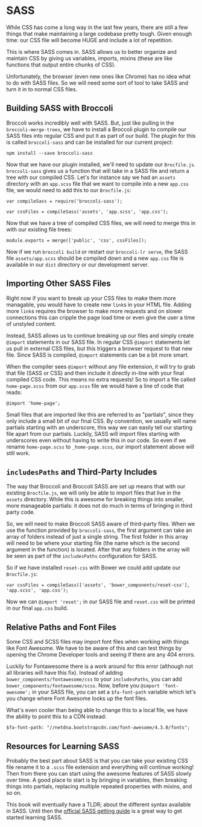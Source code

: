 # SASS

While CSS has come a long way in the last few years, there are still a few things that make maintaining a large codebase pretty tough.
Given enough time: our CSS file will become HUGE and include a lot of repetition.

This is where SASS comes in.
SASS allows us to better organize and maintain CSS by giving us variables, imports, mixins (these are like functions that output entire chunks of CSS).

Unfortunately, the browser (even new ones like Chrome) has no idea what to do with SASS files.
So we will need some sort of tool to take SASS and turn it in to normal CSS files.

## Building SASS with Broccoli

Broccoli works incredibly well with SASS.
But, just like pulling in the `broccoli-merge-trees`, we have to install a Broccoli plugin to compile our SASS files into regular CSS and put it as part of our build.
The plugin for this is called `broccoli-sass` and can be installed for our current project:

    npm install --save broccoli-sass

Now that we have our plugin installed, we'll need to update our `Brocfile.js`.
`broccoli-sass` gives us a function that will take in a SASS file and return a tree with our compiled CSS.
Let's for instance say we had an `assets` directory with an `app.scss` file that we want to compile into a new `app.css` file, we would need to add this to our `Brocfile.js`:

    var compileSass = require('broccoli-sass');

    var cssFiles = compileSass('assets', 'app.scss', 'app.css');

Now that we have a tree of compiled CSS files, we will need to merge this in with our existing file trees:

    module.exports = merge(['public', 'css', cssFiles]);

Now if we run `broccoli build` or restart our `broccoli-lr serve`, the SASS file `assets/app.scss` should be compiled down and a new `app.css` file is available in our `dist` directory or our development server.

## Importing Other SASS Files

Right now if you want to break up your CSS files to make them more managable, you would have to create new `link`s in your HTML file.
Adding more `link`s requires the browser to make more requests and on slower connections this can cripple the page load time or even give the user a time of unstyled content.

Instead, SASS allows us to continue breaking up our files and simply create `@import` statements in our SASS file.
In regular CSS `@import` statements let us pull in external CSS files, but this triggers a browser request to that new file.
Since SASS is compiled, `@import` statements can be a bit more smart.

When the compiler sees `@import` without any file extension, it will try to grab that file (SASS or CSS) and then include it directly in-line with your final compiled CSS code.
This means no extra requests!
So to import a file called `home-page.scss` from our `app.scss` file we would have a line of code that reads:

    @import 'home-page';

Small files that are imported like this are referred to as "partials", since they only include a small bit of our final CSS.
By convention, we usually will name partials starting with an underscore, this way we can easily tell our starting file apart from our partials.
Luckily, SASS will import files starting with underscores even without having to write this in our code.
So even if we rename `home-page.scss` to `_home-page.scss`, our import statement above will still work.

## `includesPaths` and Third-Party Includes

The way that Broccoli and Broccoli SASS are set up means that with our existing `Brocfile.js`, we will only be able to import files that live in the `assets` directory.
While this is awesome for breaking things into smaller, more manageable partials: it does not do much in terms of bringing in third party code.

So, we will need to make Broccoli SASS aware of third-party files.
When we use the function provided by `broccoli-sass`, the first argument can take an array of folders instead of just a single string.
The first folder in this array will need to be where your starting file (the name which is the second argument in the function) is located.
After that any folders in the array will be seen as part of the `includesPaths` configuration for SASS.

So if we have installed `reset-css` with Bower we could add update our `Brocfile.js`:

    var cssFiles = compileSass(['assets', 'bower_components/reset-css'], 'app.scss', 'app.css');

Now we can `@import 'reset';` in our SASS file and `reset.css` will be printed in our final `app.css` build.

## Relative Paths and Font Files

Some CSS and SCSS files may import font files when working with things like Font Awesome.
We have to be aware of this and can test things by opening the Chrome Developer tools and seeing if there are any 404 errors.

Luckily for Fontawesome there is a work around for this error (although not all libraries will have this fix).
Instead of adding `bower_components/fontawesome/css` to your `includesPaths`, you can add `bower_components/fontawesome/scss`.
Now, before you `@import 'font-awesome';` in your SASS file, you can set a `$fa-font-path` variable which let's you change where Font Awesome looks up the font files.

What's even cooler than being able to change this to a local file, we have the ability to point this to a CDN instead:

    $fa-font-path: "//netdna.bootstrapcdn.com/font-awesome/4.3.0/fonts";

## Resources for Learning SASS

Probably the best part about SASS is that you can take your existing CSS file rename it to a `.scss` file extension and everything will continue working!
Then from there you can start using the awesome features of SASS slowly over time.
A good place to start is by bringing in variables, then breaking things into partials, replacing multiple repeated properties with mixins, and so on.

This book will eventually have a TLDR; about the different syntax available in SASS.
Until then the [official SASS getting guide](http://sass-lang.com/guide) is a great way to get started learning SASS.
